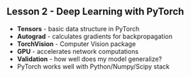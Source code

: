  ## Lesson 2 - Deep Learning with PyTorch

 * **Tensors** - basic data structure in PyTorch
 * **Autograd** - calculates gradients for backpropagation
 * **TorchVision** - Computer Vision package
 * **GPU** - accelerates network computations
 * **Validation** - how well does my model generalize?
 * PyTorch works well with Python/Numpy/Scipy stack

 

